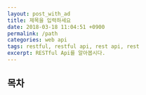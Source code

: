 ```yaml
---
layout: post_with_ad
title: 제목을 입력하세요
date: 2018-03-18 11:04:51 +0900
permalink: /path
categories: web api
tags: restful, restful api, rest api, rest
excerpt: RESTful Api를 알아봅시다.
---
```


## **목차**
